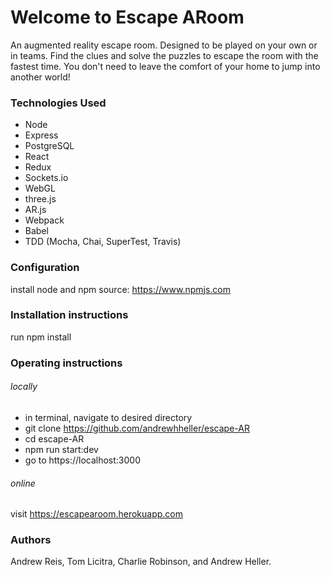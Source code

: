 # Welcome to Escape ARoom

An augmented reality escape room. Designed to be played on your own or in teams.
Find the clues and solve the puzzles to escape the room with the fastest time.
You don't need to leave the comfort of your home to jump into another world!

### Technologies Used
* Node
* Express
* PostgreSQL
* React
* Redux
* Sockets.io
* WebGL
* three.js
* AR.js
* Webpack
* Babel
* TDD (Mocha, Chai, SuperTest, Travis)


### Configuration

install node and npm
source: https://www.npmjs.com

### Installation instructions

run npm install

### Operating instructions

###### locally

* in terminal, navigate to desired directory
* git clone https://github.com/andrewhheller/escape-AR
* cd escape-AR
* npm run start:dev
* go to https://localhost:3000

###### online

visit https://escapearoom.herokuapp.com

### Authors

Andrew Reis, Tom Licitra, Charlie Robinson, and Andrew Heller.
